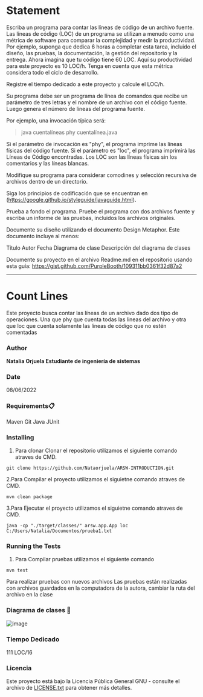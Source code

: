 # Statement
Escriba un programa para contar las líneas de código de un archivo fuente. Las líneas de código (LOC) de un programa se utilizan a menudo como una métrica de software para comparar la complejidad y medir la productividad. Por ejemplo, suponga que dedica 6 horas a completar esta tarea, incluido el diseño, las pruebas, la documentación, la gestión del repositorio y la entrega. Ahora imagina que tu código tiene 60 LOC. Aquí su productividad para este proyecto es 10 LOC/h. Tenga en cuenta que esta métrica considera todo el ciclo de desarrollo.

Registre el tiempo dedicado a este proyecto y calcule el LOC/h.

Su programa debe ser un programa de línea de comandos que recibe un parámetro de tres letras y el nombre de un archivo con el código fuente. Luego genera el número de líneas del programa fuente.

Por ejemplo, una invocación típica será:

> java cuentalíneas phy cuentalínea.java

Si el parámetro de invocación es "phy", el programa imprime las líneas físicas del código fuente. Si el parámetro es "loc", el programa imprimirá las Líneas de Código encontradas. Los LOC son las líneas físicas sin los comentarios y las líneas blancas.

Modifique su programa para considerar comodines y selección recursiva de archivos dentro de un directorio.

Siga los principios de codificación que se encuentran en (https://google.github.io/styleguide/javaguide.html).

Prueba a fondo el programa. Pruebe el programa con dos archivos fuente y escriba un informe de las pruebas, incluidos los archivos originales.

Documente su diseño utilizando el documento Design Metaphor. Este documento incluye al menos:

Título
Autor
Fecha
Diagrama de clase
Descripción del diagrama de clases
 

Documente su proyecto en el archivo Readme.md en el repositorio usando esta guía: https://gist.github.com/PurpleBooth/109311bb0361f32d87a2
_________________________________________________________________________________________________________________________________________________________________
# Count Lines
Este proyecto busca contar las líneas de un archivo dado dos tipo de operaciones. Una que phy que cuenta todas las lineas del archivo y otra que loc que cuenta solamente las líneas de código que no estén comentadas

### Author
**Natalia Orjuela 
Estudiante de ingeniería de sistemas**

### Date
08/06/2022 
### Requirements📋
Maven 
Git 
Java 
JUnit
### Installing
1. Para clonar Clonar el repositorio utilizamos el siguiente comando atraves de CMD. 
```
git clone https://github.com/Nataorjuela/ARSW-INTRODUCTION.git
```
2.Para Compilar el proyecto utilizamos el siguietne comando atraves de CMD.
```
mvn clean package
```
3.Para Ejecutar el proyecto utilizamos el siguietne comando atraves de CMD.
```
java -cp "./target/classes/" arsw.app.App loc C:/Users/Natalia/Documentos/prueba1.txt
```
### Running the Tests
1. Para Compilar pruebas utilizamos el siguiente comando
```
mvn test
```
Para realizar pruebas con nuevos archivos 
Las pruebas están realizadas con archivos guardados en la computadora de la autora, cambiar la ruta del archivo en la clase

### Diagrama de clases 📖

![image](https://user-images.githubusercontent.com/54339107/173155447-7d6e5703-7f3e-4d04-9ac7-2cdefbe4e7a0.png)

### Tiempo Dedicado
111 LOC/16
### Licencia
Este proyecto está bajo la Licencia Pública General GNU - consulte el archivo de [LICENSE.txt](http://www.gnu.org/licenses/gpl-3.0.html) para obtener más detalles.

